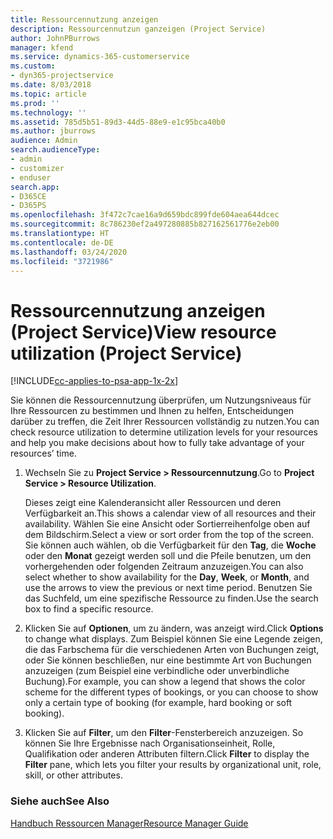 ```yaml
---
title: Ressourcennutzung anzeigen
description: Ressourcennutzun ganzeigen (Project Service)
author: JohnPBurrows
manager: kfend
ms.service: dynamics-365-customerservice
ms.custom:
- dyn365-projectservice
ms.date: 8/03/2018
ms.topic: article
ms.prod: ''
ms.technology: ''
ms.assetid: 785d5b51-89d3-44d5-88e9-e1c95bca40b0
ms.author: jburrows
audience: Admin
search.audienceType:
- admin
- customizer
- enduser
search.app:
- D365CE
- D365PS
ms.openlocfilehash: 3f472c7cae16a9d659bdc899fde604aea644dcec
ms.sourcegitcommit: 8c786230ef2a497280885b827162561776e2eb00
ms.translationtype: HT
ms.contentlocale: de-DE
ms.lasthandoff: 03/24/2020
ms.locfileid: "3721986"
---
```

# <a name="view-resource-utilization-project-service"></a><span data-ttu-id="92b6c-103">Ressourcennutzung anzeigen (Project Service)</span><span class="sxs-lookup"><span data-stu-id="92b6c-103">View resource utilization (Project Service)</span></span>

[!INCLUDE[cc-applies-to-psa-app-1x-2x](../includes/cc-applies-to-psa-app-1x-2x.md)]

<span data-ttu-id="92b6c-104">Sie können die Ressourcennutzung überprüfen, um Nutzungsniveaus für Ihre Ressourcen zu bestimmen und Ihnen zu helfen, Entscheidungen darüber zu treffen, die Zeit Ihrer Ressourcen vollständig zu nutzen.</span><span class="sxs-lookup"><span data-stu-id="92b6c-104">You can check resource utilization to determine utilization levels for your resources and help you make decisions about how to fully take advantage of your resources’ time.</span></span>  
  
1. <span data-ttu-id="92b6c-105">Wechseln Sie zu **Project Service > Ressourcennutzung**.</span><span class="sxs-lookup"><span data-stu-id="92b6c-105">Go to **Project Service > Resource Utilization**.</span></span> 

     <span data-ttu-id="92b6c-106">Dieses zeigt eine Kalenderansicht aller Ressourcen und deren Verfügbarkeit an.</span><span class="sxs-lookup"><span data-stu-id="92b6c-106">This shows a calendar view of all resources and their availability.</span></span> <span data-ttu-id="92b6c-107">Wählen Sie eine Ansicht oder Sortierreihenfolge oben auf dem Bildschirm.</span><span class="sxs-lookup"><span data-stu-id="92b6c-107">Select a view or sort order from the top of the screen.</span></span> <span data-ttu-id="92b6c-108">Sie können auch wählen, ob die Verfügbarkeit für den **Tag**, die **Woche** oder den **Monat** gezeigt werden soll und die Pfeile benutzen, um den vorhergehenden oder folgenden Zeitraum anzuzeigen.</span><span class="sxs-lookup"><span data-stu-id="92b6c-108">You can also select whether to show availability for the **Day**, **Week**, or **Month**, and use the arrows to view the previous or next time period.</span></span> <span data-ttu-id="92b6c-109">Benutzen Sie das Suchfeld, um eine spezifische Ressource zu finden.</span><span class="sxs-lookup"><span data-stu-id="92b6c-109">Use the search box to find a specific resource.</span></span>      
  
2. <span data-ttu-id="92b6c-110">Klicken Sie auf **Optionen**, um zu ändern, was anzeigt wird.</span><span class="sxs-lookup"><span data-stu-id="92b6c-110">Click **Options** to change what displays.</span></span> <span data-ttu-id="92b6c-111">Zum Beispiel können Sie eine Legende zeigen, die das Farbschema für die verschiedenen Arten von Buchungen zeigt, oder Sie können beschließen, nur eine bestimmte Art von Buchungen anzuzeigen (zum Beispiel eine verbindliche oder unverbindliche Buchung).</span><span class="sxs-lookup"><span data-stu-id="92b6c-111">For example, you can show a legend that shows the color scheme for the different types of bookings, or you can choose to show only a certain type of booking (for example, hard booking or soft booking).</span></span>  

3. <span data-ttu-id="92b6c-112">Klicken Sie auf **Filter**, um den **Filter**-Fensterbereich anzuzeigen. So können Sie Ihre Ergebnisse nach Organisationseinheit, Rolle, Qualifikation oder anderen Attributen filtern.</span><span class="sxs-lookup"><span data-stu-id="92b6c-112">Click **Filter** to display the **Filter** pane, which lets you filter your results by organizational unit, role, skill, or other attributes.</span></span>  
  
### <a name="see-also"></a><span data-ttu-id="92b6c-113">Siehe auch</span><span class="sxs-lookup"><span data-stu-id="92b6c-113">See Also</span></span>  
 [<span data-ttu-id="92b6c-114">Handbuch Ressourcen Manager</span><span class="sxs-lookup"><span data-stu-id="92b6c-114">Resource Manager Guide</span></span>](../project-service/resource-manager-guide.md)
